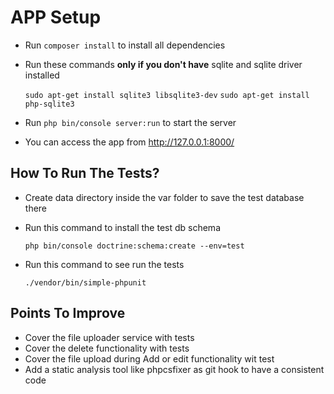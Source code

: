 APP Setup
========================

- Run 
```composer install``` to install all dependencies
- Run these commands **only if you don't have** sqlite and sqlite driver installed
  
    ```sudo apt-get install sqlite3 libsqlite3-dev```
    ```sudo apt-get install php-sqlite3```
- Run  ```php bin/console server:run``` to start the server
- You can access the app from http://127.0.0.1:8000/

How To Run The Tests?
--------------

- Create data directory inside the var folder to save the test database there
- Run this command to install the test db schema
  
  ```php bin/console doctrine:schema:create --env=test```

- Run this command to see run the tests
  
  ```./vendor/bin/simple-phpunit```

Points To Improve
--------------
- Cover the file uploader service with tests
- Cover the delete functionality with tests
- Cover the file upload during Add or edit functionality wit test 
- Add a static analysis tool like phpcsfixer as git hook to have a consistent code

